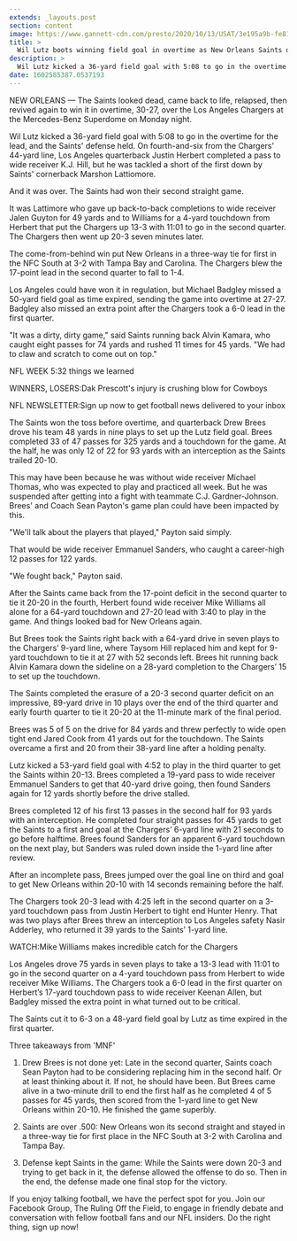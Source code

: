 ```yaml
--- 
extends: _layouts.post 
section: content 
image: https://www.gannett-cdn.com/presto/2020/10/13/USAT/3e195a9b-fe81-40ee-916d-2a593852e783-AP_Chargers_Saints_Football_3.jpg?crop=4551,2560,x1,y262&width=3200&height=1801&format=pjpg&auto=webp 
title: > 
  Wil Lutz boots winning field goal in overtime as New Orleans Saints defeat star-crossed Los Angeles Chargers 
description: > 
  Wil Lutz kicked a 36-yard field goal with 5:08 to go in the overtime for the lead, and the Saints' defense held.On fourth-and-six from the Chargers' 44-yard line, Los Angeles quarterback Justin Herbert completed a pass to wide receiver K.J.The Chargers blew the 17-point lead in the second quarter to fall to 1-4.This may have been because he was without wide receiver Michael Thomas, who was expected to play and practiced all week.Drew Brees is not done yet: Late in the second quarter, Saints coach Sean Payton had to be considering replacing him in the second half. 
date: 1602585387.0537193 
--- 
```

NEW ORLEANS — The Saints looked dead, came back to life, relapsed, then revived again to win it in overtime, 30-27, over the Los Angeles Chargers at the Mercedes-Benz Superdome on Monday night.

Wil Lutz kicked a 36-yard field goal with 5:08 to go in the overtime for the lead, and the Saints' defense held. On fourth-and-six from the Chargers' 44-yard line, Los Angeles quarterback Justin Herbert completed a pass to wide receiver K.J. Hill, but he was tackled a short of the first down by Saints' cornerback Marshon Lattiomore.

And it was over. The Saints had won their second straight game.

It was Lattimore who gave up back-to-back completions to wide receiver Jalen Guyton for 49 yards and to Williams for a 4-yard touchdown from Herbert that put the Chargers up 13-3 with 11:01 to go in the second quarter. The Chargers then went up 20-3 seven minutes later.

The come-from-behind win put New Orleans in a three-way tie for first in the NFC South at 3-2 with Tampa Bay and Carolina. The Chargers blew the 17-point lead in the second quarter to fall to 1-4.

Los Angeles could have won it in regulation, but Michael Badgley missed a 50-yard field goal as time expired, sending the game into overtime at 27-27. Badgley also missed an extra point after the Chargers took a 6-0 lead in the first quarter.

"It was a dirty, dirty game," said Saints running back Alvin Kamara, who caught eight passes for 74 yards and rushed 11 times for 45 yards. "We had to claw and scratch to come out on top."

NFL WEEK 5:32 things we learned

WINNERS, LOSERS:Dak Prescott's injury is crushing blow for Cowboys

NFL NEWSLETTER:Sign up now to get football news delivered to your inbox

The Saints won the toss before overtime, and quarterback Drew Brees drove his team 48 yards in nine plays to set up the Lutz field goal. Brees completed 33 of 47 passes for 325 yards and a touchdown for the game. At the half, he was only 12 of 22 for 93 yards with an interception as the Saints trailed 20-10.

This may have been because he was without wide receiver Michael Thomas, who was expected to play and practiced all week. But he was suspended after getting into a fight with teammate C.J. Gardner-Johnson. Brees' and Coach Sean Payton's game plan could have been impacted by this.

"We'll talk about the players that played," Payton said simply.

That would be wide receiver Emmanuel Sanders, who caught a career-high 12 passes for 122 yards.

"We fought back," Payton said.

After the Saints came back from the 17-point deficit in the second quarter to tie it 20-20 in the fourth, Herbert found wide receiver Mike Williams all alone for a 64-yard touchdown and 27-20 lead with 3:40 to play in the game. And things looked bad for New Orleans again.

But Brees took the Saints right back with a 64-yard drive in seven plays to the Chargers’ 9-yard line, where Taysom Hill replaced him and kept for 9-yard touchdown to tie it at 27 with 52 seconds left. Brees hit running back Alvin Kamara down the sideline on a 28-yard completion to the Chargers’ 15 to set up the touchdown.

The Saints completed the erasure of a 20-3 second quarter deficit on an impressive, 89-yard drive in 10 plays over the end of the third quarter and early fourth quarter to tie it 20-20 at the 11-minute mark of the final period.

Brees was 5 of 5 on the drive for 84 yards and threw perfectly to wide open tight end Jared Cook from 41 yards out for the touchdown. The Saints overcame a first and 20 from their 38-yard line after a holding penalty.

Lutz kicked a 53-yard field goal with 4:52 to play in the third quarter to get the Saints within 20-13. Brees completed a 19-yard pass to wide receiver Emmanuel Sanders to get that 40-yard drive going, then found Sanders again for 12 yards shortly before the drive stalled.

Brees completed 12 of his first 13 passes in the second half for 93 yards with an interception. He completed four straight passes for 45 yards to get the Saints to a first and goal at the Chargers’ 6-yard line with 21 seconds to go before halftime. Brees found Sanders for an apparent 6-yard touchdown on the next play, but Sanders was ruled down inside the 1-yard line after review.

After an incomplete pass, Brees jumped over the goal line on third and goal to get New Orleans within 20-10 with 14 seconds remaining before the half.

The Chargers took 20-3 lead with 4:25 left in the second quarter on a 3-yard touchdown pass from Justin Herbert to tight end Hunter Henry. That was two plays after Brees threw an interception to Los Angeles safety Nasir Adderley, who returned it 39 yards to the Saints’ 1-yard line.

WATCH:Mike Williams makes incredible catch for the Chargers

Los Angeles drove 75 yards in seven plays to take a 13-3 lead with 11:01 to go in the second quarter on a 4-yard touchdown pass from Herbert to wide receiver Mike Williams. The Chargers took a 6-0 lead in the first quarter on Herbert’s 17-yard touchdown pass to wide receiver Keenan Allen, but Badgley missed the extra point in what turned out to be critical.

The Saints cut it to 6-3 on a 48-yard field goal by Lutz as time expired in the first quarter.

Three takeaways from 'MNF'

1. Drew Brees is not done yet: Late in the second quarter, Saints coach Sean Payton had to be considering replacing him in the second half. Or at least thinking about it. If not, he should have been. But Brees came alive in a two-minute drill to end the first half as he completed 4 of 5 passes for 45 yards, then scored from the 1-yard line to get New Orleans within 20-10. He finished the game superbly.

2. Saints are over .500: New Orleans won its second straight and stayed in a three-way tie for first place in the NFC South at 3-2 with Carolina and Tampa Bay.

3. Defense kept Saints in the game: While the Saints were down 20-3 and trying to get back in it, the defense allowed the offense to do so. Then in the end, the defense made one final stop for the victory.

If you enjoy talking football, we have the perfect spot for you. Join our Facebook Group, The Ruling Off the Field, to engage in friendly debate and conversation with fellow football fans and our NFL insiders. Do the right thing, sign up now!